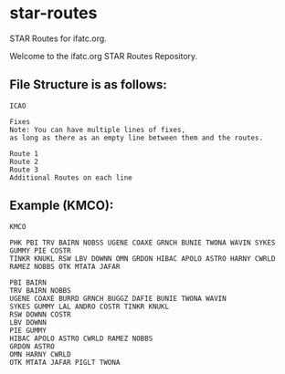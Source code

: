 # star-routes
STAR Routes for ifatc.org.

Welcome to the ifatc.org STAR Routes Repository.

File Structure is as follows:
---
```
ICAO

Fixes
Note: You can have multiple lines of fixes, 
as long as there as an empty line between them and the routes.

Route 1
Route 2
Route 3
Additional Routes on each line
```

Example (KMCO):
---
```
KMCO

PHK PBI TRV BAIRN NOBSS UGENE COAXE GRNCH BUNIE TWONA WAVIN SYKES GUMMY PIE COSTR
TINKR KNUKL RSW LBV DOWNN OMN GRDON HIBAC APOLO ASTRO HARNY CWRLD RAMEZ NOBBS OTK MTATA JAFAR 

PBI BAIRN
TRV BAIRN NOBBS
UGENE COAXE BURRD GRNCH BUGGZ DAFIE BUNIE TWONA WAVIN
SYKES GUMMY LAL ANDRO COSTR TINKR KNUKL
RSW DOWNN COSTR
LBV DOWNN
PIE GUMMY
HIBAC APOLO ASTRO CWRLD RAMEZ NOBBS
GRDON ASTRO
OMN HARNY CWRLD
OTK MTATA JAFAR PIGLT TWONA
```
